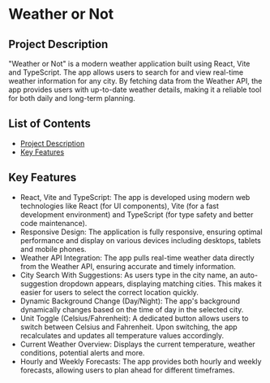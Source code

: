 # Weather or Not
## Project Description
"Weather or Not" is a modern weather application built using React, Vite and TypeScript. The app allows users to search for and view real-time weather information for any city. By fetching data from the Weather API, the app provides users with up-to-date weather details, making it a reliable tool for both daily and long-term planning.

## List of Contents
- [Project Description](#project-description)
- [Key Features](#key-features)

## Key Features
- React, Vite and TypeScript: The app is developed using modern web technologies like React (for UI components), Vite (for a fast development environment) and TypeScript (for type safety and better code maintenance).
- Responsive Design: The application is fully responsive, ensuring optimal performance and display on various devices including desktops, tablets and mobile phones.
- Weather API Integration: The app pulls real-time weather data directly from the Weather API, ensuring accurate and timely information.
- City Search With Suggestions: As users type in the city name, an auto-suggestion dropdown appears, displaying matching cities. This makes it easier for users to select the correct location quickly.
- Dynamic Background Change (Day/Night): The app's background dynamically changes based on the time of day in the selected city.
- Unit Toggle (Celsius/Fahrenheit): A dedicated button allows users to switch between Celsius and Fahrenheit. Upon switching, the app recalculates and updates all temperature values accordingly.
- Current Weather Overview: Displays the current temperature, weather conditions, potential alerts and more.
- Hourly and Weekly Forecasts: The app provides both hourly and weekly forecasts, allowing users to plan ahead for different timeframes.
